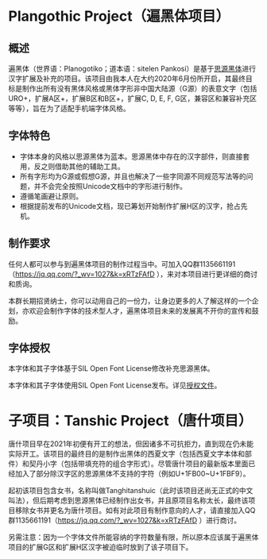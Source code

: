 # Plangothic Project（遍黑体项目）
## 概述
遍黑体（世界语：Planogotiko；道本语：sitelen Pankosi）是基于[思源黑体](https://github.com/adobe-fonts/source-han-sans)进行汉字扩展及补充的项目。该项目由我本人在大约2020年6月份所开启，其最终目标是制作出所有没有黑体风格或黑体字形非中国大陆源（G源）的表意文字（包括URO+，扩展A区+，扩展B区和B区+，扩展C, D, E, F, G区，兼容区和兼容补充区等等），旨在为了适配手机端字体风格。
## 字体特色
- 字体本身的风格以思源黑体为蓝本。思源黑体中存在的汉字部件，则直接套用，反之则借助其他的辅助工具。
- 所有字形均为G源或假想G源，并且也解决了一些字同源不同规范写法等的问题，并不会完全按照Unicode文档中的字形进行制作。
- 遵循笔画避让原则。
- 根据提前发布的Unicode文档，现已筹划开始制作扩展H区的汉字，抢占先机。
## 制作要求
任何人都可以参与到遍黑体项目的制作过程当中。可加入QQ群1135661191（https://jq.qq.com/?_wv=1027&k=xRTzFAfD ），来对本项目进行更详细的商讨和质询。

本群长期招贤纳士，你可以动用自己的一份力，让身边更多的人了解这样的一个企划，亦欢迎会制作字体的技术型人才，遍黑体项目未来的发展离不开你的宣传和鼓励。
## 字体授权
本字体和其子字体基于SIL Open Font License修改补充思源黑体。

本字体和其子字体使用SIL Open Font License发布。详见[授权文件](LICENSE.txt)。
# 子项目：Tanshic Project（唐什项目）
唐什项目早在2021年初便有开工的想法，但因诸多不可抗拒力，直到现在仍未能实际开工。该项目的最终目的是制作出黑体的西夏文字（包括西夏文字本体和部件）和契丹小字（包括带填充符的组合字形式）。尽管唐什项目的最新版本里面已经加入了部分除汉字区的思源黑体不支持的字符（例如U+1FB00~U+1FBF9）。

起初该项目包含女书，名称叫做Tanghitanshuic（此时该项目还尚无正式的中文叫法），但后期考虑到思源黑体已经制作出女书，并且原项目名称太长，最终该项目移除女书并更名为唐什项目。如有对此项目有制作意向的人才，请直接加入QQ群1135661191（https://jq.qq.com/?_wv=1027&k=xRTzFAfD ）进行商讨。

另需注意：因为一个字体文件所能容纳的字符数量有限，所以原本应该属于遍黑体项目的扩展G区和扩展H区汉字被迫临时放到了该子项目下。
